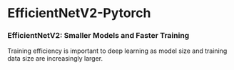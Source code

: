 # EfficientNetV2-Pytorch
### EfficientNetV2: Smaller Models and Faster Training

Training efficiency is important to deep learning as model size and training data size are increasingly larger.
